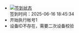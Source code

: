 - [![签到状态](https://github.com/womade/Cloud189-Actions/actions/workflows/main.yml/badge.svg?branch=main)](https://github.com/womade/Cloud189-Actions/actions/workflows/main.yml) <br> 签到时间：2025-06-16 18:45:34
- 开始执行帐号1
- 设备ID不存在，需要二次设备校验
